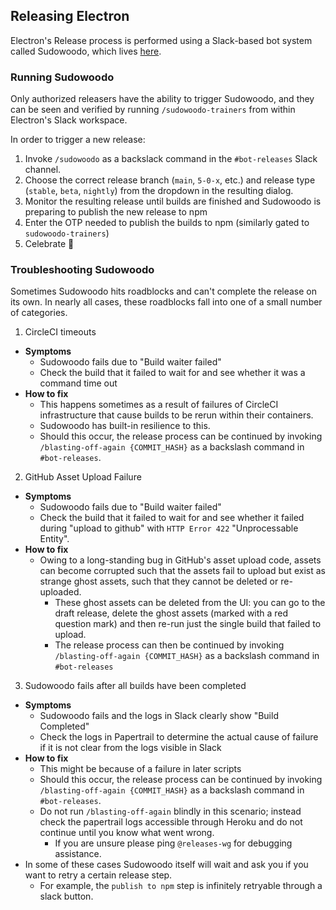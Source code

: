 ## Releasing Electron

Electron's Release process is performed using a Slack-based bot system called Sudowoodo, which lives [here](https://github.com/electron/sudowoodo).

### Running Sudowoodo

Only authorized releasers have the ability to trigger Sudowoodo, and they can be seen and verified by running `/sudowoodo-trainers` from within Electron's Slack workspace.

In order to trigger a new release:

1. Invoke `/sudowoodo` as a backslack command in the `#bot-releases` Slack channel.
2. Choose the correct release branch (`main`, `5-0-x`, etc.) and release type (`stable`, `beta`, `nightly`) from the dropdown in the resulting dialog.
3. Monitor the resulting release until builds are finished and Sudowoodo is preparing to publish the new release to npm
4. Enter the OTP needed to publish the builds to npm (similarly gated to `sudowoodo-trainers`)
5. Celebrate 🎉

### Troubleshooting Sudowoodo

Sometimes Sudowoodo hits roadblocks and can't complete the release on its own. In nearly all cases, these roadblocks fall into one of a small number of categories.

1. CircleCI timeouts
  * **Symptoms**
    * Sudowoodo fails due to "Build waiter failed"
    * Check the build that it failed to wait for and see whether it was a command time out
  * **How to fix**
    * This happens sometimes as a result of failures of CircleCI infrastructure that cause builds to be rerun within their containers.
    * Sudowoodo has built-in resilience to this.
    * Should this occur, the release process can be continued by invoking `/blasting-off-again {COMMIT_HASH}` as a backslash command in `#bot-releases`.

2. GitHub Asset Upload Failure
  * **Symptoms**
    * Sudowoodo fails due to "Build waiter failed"
    * Check the build that it failed to wait for and see whether it failed during "upload to github" with `HTTP Error 422` "Unprocessable Entity".
  * **How to fix**
    * Owing to a long-standing bug in GitHub's asset upload code, assets can become corrupted such that the assets fail to upload but exist as strange ghost assets, such that they cannot be deleted or re-uploaded.
      * These ghost assets can be deleted from the UI: you can go to the draft release, delete the ghost assets (marked with a red question mark) and then re-run just the single build that failed to upload.
      * The release process can then be continued by invoking `/blasting-off-again {COMMIT_HASH}` as a backslash command in `#bot-releases`

3. Sudowoodo fails after all builds have been completed
  * **Symptoms**
    * Sudowoodo fails and the logs in Slack clearly show "Build Completed"
    * Check the logs in Papertrail to determine the actual cause of failure if it is not clear from the logs visible in Slack
  * **How to fix**
    * This might be because of a failure in later scripts
    * Should this occur, the release process can be continued by invoking `/blasting-off-again {COMMIT_HASH}` as a backslash command in `#bot-releases`.
    * Do not run `/blasting-off-again` blindly in this scenario; instead check the papertrail logs accessible through Heroku and do not continue until you know what went wrong.
      * If you are unsure please ping `@releases-wg` for debugging assistance.
  * In some of these cases Sudowoodo itself will wait and ask you if you want to retry a certain release step.
    * For example, the `publish to npm` step is infinitely retryable through a slack button.
